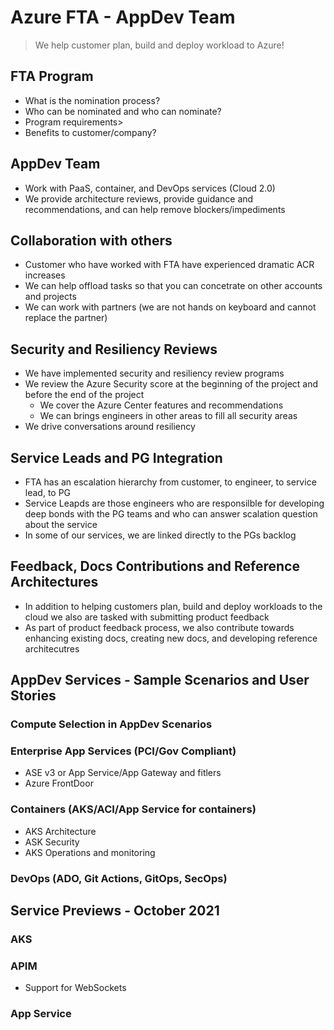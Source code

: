 # Azure FTA - AppDev Team

> We help customer plan, build and deploy workload to Azure!

## FTA Program

- What is the nomination process?
- Who can be nominated and who can nominate?
- Program requirements>
- Benefits to customer/company?

## AppDev Team

- Work with PaaS, container, and DevOps services (Cloud 2.0)
- We provide architecture reviews, provide guidance and recommendations, and can help remove blockers/impediments

## Collaboration with others

- Customer who have worked with FTA have experienced dramatic ACR increases
- We can help offload tasks so that you can concetrate on other accounts and projects
- We can work with partners (we are not hands on keyboard and cannot replace the partner)

## Security and Resiliency Reviews

- We have implemented security and resiliency review programs
- We review the Azure Security score at the beginning of the project and before the end of the project
  - We cover the Azure Center features and recommendations
  - We can brings engineers in other areas to fill all security areas
- We drive conversations around resiliency

## Service Leads and PG Integration

- FTA has an escalation hierarchy from customer, to engineer, to service lead, to PG
- Service Leapds are those engineers who are responsilble for developing deep bonds with the PG teams and who can answer scalation question about the service
- In some of our services, we are linked directly to the PGs backlog

## Feedback, Docs Contributions and Reference Architectures

- In addition to helping customers plan, build and deploy workloads to the cloud we also are tasked with submitting product feedback
- As part of product feedback process, we also contribute towards enhancing existing docs, creating new docs, and developing reference architecutres

## AppDev Services - Sample Scenarios and User Stories

### Compute Selection in AppDev Scenarios

### Enterprise App Services (PCI/Gov Compliant)

- ASE v3 or App Service/App Gateway and fitlers
- Azure FrontDoor

### Containers (AKS/ACI/App Service for containers)

- AKS Architecture
- ASK Security
- AKS Operations and monitoring

### DevOps (ADO, Git Actions, GitOps, SecOps)

## Service Previews - October 2021

### AKS

### APIM

- Support for WebSockets

### App Service
